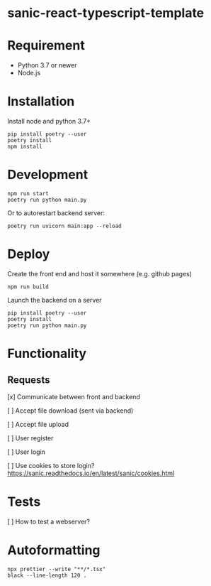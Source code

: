 # sanic-react-typescript-template

# Requirement

- Python 3.7 or newer 
- Node.js

# Installation

Install node and python 3.7+
```
pip install poetry --user
poetry install
npm install
```

# Development

```
npm run start
poetry run python main.py
```
Or to autorestart backend server:
```
poetry run uvicorn main:app --reload
```

# Deploy

Create the front end and host it somewhere (e.g. github pages)
```
npm run build
```

Launch the backend on a server
```
pip install poetry --user
poetry install
poetry run python main.py
```


# Functionality

## Requests

[x] Communicate between front and backend

[ ] Accept file download (sent via backend)

[ ] Accept file upload

[ ] User register

[ ] User login

[ ] Use cookies to store login? https://sanic.readthedocs.io/en/latest/sanic/cookies.html

# Tests

[ ] How to test a webserver?

# Autoformatting

```
npx prettier --write "**/*.tsx"
black --line-length 120 .
```


